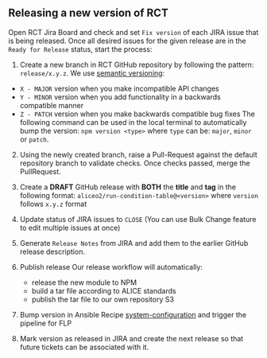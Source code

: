 ## Releasing a new version of RCT

Open RCT Jira Board and check and set `Fix version` of each JIRA issue that is being released.
Once all desired issues for the given release are in the `Ready for Release` status, start the process:

1. Create a new branch in RCT GitHub repository by following the pattern: `release/x.y.z`. We use [semantic versioning](https://semver.org/):  
- `X - MAJOR` version when you make incompatible API changes
- `Y - MINOR` version when you add functionality in a backwards compatible manner
- `Z - PATCH` version when you make backwards compatible bug fixes
The following command can be used in the local terminal to automatically bump the version: `npm version <type>` where `type` can be: `major`, `minor` or `patch`.
2. Using the newly created branch, raise a Pull-Request against the default repository branch to validate checks. Once checks passed, merge the PullRequest.
3. Create a **DRAFT** GitHub release with **BOTH** the **title** and **tag** in the following format: `aliceo2/run-condition-table@<version>` where `version` follows `x.y.z` format
4. Update status of JIRA issues to `CLOSE` (You can use Bulk Change feature to edit multiple issues at once)
5. Generate `Release Notes` from JIRA and add them to the earlier GitHub release description.
6. Publish release
   Our release workflow will automatically: 
   - release the new module to NPM
   - build a tar file according to ALICE standards
   - publish the tar file to our own repository S3

7. Bump version in Ansible Recipe [system-configuration](https://gitlab.cern.ch/AliceO2Group/system-configuration) and trigger the pipeline for FLP
8. Mark version as released in JIRA and create the next release so that future tickets can be associated with it.
